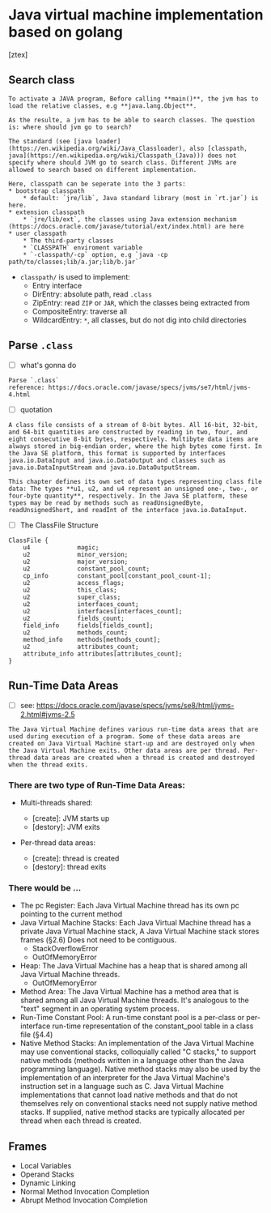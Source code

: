 # Java virtual machine implementation based on golang
[ztex]


## Search class
```
To activate a JAVA program, Before calling **main()**, the jvm has to load the relative classes, e.g **java.lang.Object**.

As the resulte, a jvm has to be able to search classes. The question is: where should jvm go to search?

The standard (see [java loader](https://en.wikipedia.org/wiki/Java_Classloader), also [classpath, java](https://en.wikipedia.org/wiki/Classpath_(Java))) does not specify where should JVM go to search class. Different JVMs are allowed to search based on different implementation.

Here, classpath can be seperate into the 3 parts:
* bootstrap classpath
	* default: `jre/lib`, Java standard library (most in `rt.jar`) is here.
* extension classpath
	* `jre/lib/ext`, the classes using Java extension mechanism (https://docs.oracle.com/javase/tutorial/ext/index.html) are here
* user classpath
	* The third-party classes
	* `CLASSPATH` enviroment variable
	* `-classpath/-cp` option, e.g `java -cp path/to/classes;lib/a.jar;lib/b.jar`
```
* `classpath/` is used to implement:
	* Entry interface
	* DirEntry: absolute path, read `.class`
	* ZipEntry: read `ZIP` or `JAR`, which the classes being extracted from
	* CompositeEntry: traverse all
	* WildcardEntry: `*`, all classes, but do not dig into child directories

## Parse `.class`
- [ ] what's gonna do
```
Parse `.class`
reference: https://docs.oracle.com/javase/specs/jvms/se7/html/jvms-4.html
```
- [ ] quotation
```
A class file consists of a stream of 8-bit bytes. All 16-bit, 32-bit, and 64-bit quantities are constructed by reading in two, four, and eight consecutive 8-bit bytes, respectively. Multibyte data items are always stored in big-endian order, where the high bytes come first. In the Java SE platform, this format is supported by interfaces java.io.DataInput and java.io.DataOutput and classes such as java.io.DataInputStream and java.io.DataOutputStream.

This chapter defines its own set of data types representing class file data: The types **u1, u2, and u4 represent an unsigned one-, two-, or four-byte quantity**, respectively. In the Java SE platform, these types may be read by methods such as readUnsignedByte, readUnsignedShort, and readInt of the interface java.io.DataInput.
```
- [ ] The ClassFile Structure
```
ClassFile {
    u4             magic;
    u2             minor_version;
    u2             major_version;
    u2             constant_pool_count;
    cp_info        constant_pool[constant_pool_count-1];
    u2             access_flags;
    u2             this_class;
    u2             super_class;
    u2             interfaces_count;
    u2             interfaces[interfaces_count];
    u2             fields_count;
    field_info     fields[fields_count];
    u2             methods_count;
    method_info    methods[methods_count];
    u2             attributes_count;
    attribute_info attributes[attributes_count];
}
```

## Run-Time Data Areas
- [ ] see: https://docs.oracle.com/javase/specs/jvms/se8/html/jvms-2.html#jvms-2.5
```
The Java Virtual Machine defines various run-time data areas that are used during execution of a program. Some of these data areas are created on Java Virtual Machine start-up and are destroyed only when the Java Virtual Machine exits. Other data areas are per thread. Per-thread data areas are created when a thread is created and destroyed when the thread exits.
```
### There are two type of Run-Time Data Areas:
* Multi-threads shared:
	* [create]: JVM starts up
	* [destory]: JVM exits

* Per-thread data areas:
	* [create]: thread is created
	* [destory]: thread exits

### There would be ...
* The pc Register: Each Java Virtual Machine thread has its own pc pointing to the current method
* Java Virtual Machine Stacks: Each Java Virtual Machine thread has a private Java Virtual Machine stack, A Java Virtual Machine stack stores frames (§2.6) Does not need to be contiguous.
	* StackOverflowError
	* OutOfMemoryError
* Heap: The Java Virtual Machine has a heap that is shared among all Java Virtual Machine threads.
	* OutOfMemoryError
* Method Area: The Java Virtual Machine has a method area that is shared among all Java Virtual Machine threads. It's analogous to the "text" segment in an operating system process. 
* Run-Time Constant Pool: A run-time constant pool is a per-class or per-interface run-time representation of the constant_pool table in a class file (§4.4)
* Native Method Stacks: An implementation of the Java Virtual Machine may use conventional stacks, colloquially called "C stacks," to support native methods (methods written in a language other than the Java programming language). Native method stacks may also be used by the implementation of an interpreter for the Java Virtual Machine's instruction set in a language such as C. Java Virtual Machine implementations that cannot load native methods and that do not themselves rely on conventional stacks need not supply native method stacks. If supplied, native method stacks are typically allocated per thread when each thread is created.

## Frames
* Local Variables
* Operand Stacks
* Dynamic Linking
* Normal Method Invocation Completion
* Abrupt Method Invocation Completion
